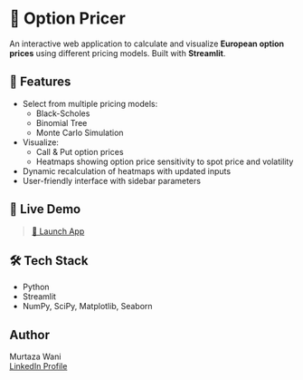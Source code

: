 # 🧮 Option Pricer

An interactive web application to calculate and visualize **European option prices** using different pricing models. Built with **Streamlit**.

## 📌 Features

- Select from multiple pricing models:
  - Black-Scholes
  - Binomial Tree
  - Monte Carlo Simulation
- Visualize:
  - Call & Put option prices
  - Heatmaps showing option price sensitivity to spot price and volatility
- Dynamic recalculation of heatmaps with updated inputs
- User-friendly interface with sidebar parameters

## 🚀 Live Demo

> [🔗 Launch App](https://option-pricer-jgmhwbjmbndo2xgiepwm9l.streamlit.app/) 

## 🛠️ Tech Stack

- Python  
- Streamlit  
- NumPy, SciPy, Matplotlib, Seaborn  

## Author
Murtaza Wani  
[LinkedIn Profile](https://www.linkedin.com/in/murtazawani)  


